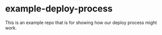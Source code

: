 # example-deploy-process
This is an example repo that is for showing how our deploy process might work.
